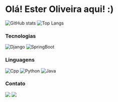 # Olá! Ester Oliveira aqui! :)
![GitHub stats](https://github-readme-stats.vercel.app/api?username=esteroliver&show_icons=true&theme=rose&line_height=20)
![Top Langs](https://github-readme-stats.vercel.app/api/top-langs/?username=esteroliver&hide_progress=false&layout=compact&theme=rose)

### Tecnologias
![Django](https://img.shields.io/badge/-Django-000?&logo=django&logoColor=darkred&labelColor=pink)
![SpringBoot](https://img.shields.io/badge/-SpringBoot-000?&logo=springboot&logoColor=darkred&labelColor=pink)

### Linguagens
![Cpp](https://img.shields.io/badge/-C++-000?&logo=cplusplus&logoColor=darkred&labelColor=pink)
![Python](https://img.shields.io/badge/-Python-000?&logo=Python&logoColor=darkred&labelColor=pink)
![Java](https://img.shields.io/badge/-Java-000?&logo=java)

### Contato
[![](https://img.shields.io/badge/-Gmail-000?&logo=gmail&logoColor=darkred&labelColor=pink)](mailto:oliver.ester.2004@gmail.com)
[![](https://img.shields.io/badge/-LinkedIn-000?&logo=linkedin&logoColor=darkred&labelColor=pink)](https://www.linkedin.com/in/ester-oliveira-melo)





